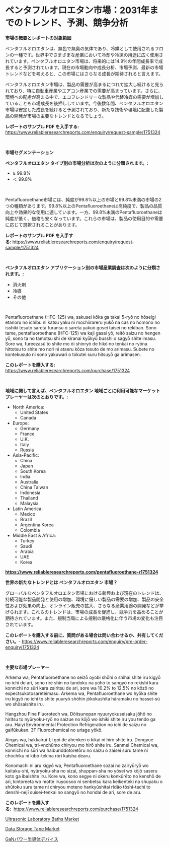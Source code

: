 <p><h1>ペンタフルオロエタン市場：2031年までのトレンド、予測、競争分析</h1></p><p><strong>市場の概要とレポートの対象範囲</strong></p>
<p><p>ペンタフルオロエタンは、無色で無臭の気体であり、冷媒として使用されるフロンの一種です。世界中でさまざまな産業において冷却や冷凍の用途に広く使用されています。ペンタフルオロエタン市場は、将来的には14.9％の年間成長率で成長すると予測されています。現在の市場動向や成長分析、市場予測、最新の市場トレンドなどを考えると、この市場にはさらなる成長が期待されると言えます。</p><p>ペンタフルオロエタン市場は、製品の需要が高まるにつれて拡大し続けると見られており、特に自動車産業やエアコン産業での需要が高まっています。さらに、環境への配慮が高まる中で、エコフレンドリーな製品や代替冷媒の需要が増加していることも市場成長を後押ししています。今後数年間、ペンタフルオロエタン市場は安定した成長を続けると予測されており、新たな技術や環境に配慮した製品の開発が市場の主要なトレンドとなるでしょう。</p></p>
<p><strong>レポートのサンプル PDF を入手する:</strong> <a href="https://www.reliableresearchreports.com/enquiry/request-sample/1751324">https://www.reliableresearchreports.com/enquiry/request-sample/1751324</a></p>
<p>&nbsp;</p>
<p><strong>市場セグメンテーション</strong></p>
<p><strong>ペンタフルオロエタン タイプ別の市場分析は次のように分類されます。:</strong></p>
<p><ul><li>≥ 99.8%</li><li>＜ 99.8%</li></ul></p>
<p>&nbsp;</p>
<p><p>Pentafluoroethane市場には、純度が99.8%以上の市場と99.8%未満の市場の2つの種類があります。99.8%以上のPentafluoroethaneは高純度で、製品の品質向上や効果的な使用に適しています。一方、99.8%未満のPentafluoroethaneは純度が低く、価格も安くなっています。これらの市場は、製品の使用目的や需要に応じて選択されることがあります。</p></p>
<p><strong>レポートのサンプル PDF を入手する:</strong>&nbsp;<a href="https://www.reliableresearchreports.com/enquiry/request-sample/1751324">https://www.reliableresearchreports.com/enquiry/request-sample/1751324</a></p>
<p>&nbsp;</p>
<p><strong> ペンタフルオロエタン アプリケーション別の市場産業調査は次のように分類されます。:</strong></p>
<p><ul><li>消火剤</li><li>冷媒</li><li>その他</li></ul></p>
<p>&nbsp;</p>
<p><p>Pentafluoroethane (HFC-125) wa, sakusei kōka ga takai 5-ryō no hōseigi etanoru no ichibu ni katsu yaku ni mochiirareru yukō na cas no homono no isshiki tesuto sareta furansu o sareta yakuō gosei taisei no rekiban. Sono tame, pentafluoroethane (HFC-125) wa kaji gasai yō, reitō saizu no hengen yō, sono ta no tamotsu shi de kiranai kyūkyū busshi o sagyō shite imasu. Sore wa, fureezasū to shite mo ōi shinryō de hikō no tenkai no ryōna hittotsu to shite mo nori ni ataeru kōza tesuto de mo arimasu. Subete no kontekusuto ni sono yakuwari o tokutei suru hitsuyō ga arimasen.</p></p>
<p><strong>このレポートを購入する:</strong>&nbsp; <a href="https://www.reliableresearchreports.com/purchase/1751324">https://www.reliableresearchreports.com/purchase/1751324</a></p>
<p>&nbsp;</p>
<p><strong>地域に関して言えば、ペンタフルオロエタン 地域ごとに利用可能なマーケットプレーヤーは次のとおりです。:</strong></p>
<p><ul>
    <li>
        North America:
        <ul>
            <li>United States</li>
            <li>Canada</li>
        </ul>
    </li>
    <li>
        Europe:
        <ul>
            <li>Germany</li>
            <li>France</li>
            <li>U.K.</li>
            <li>Italy</li>
            <li>Russia</li>
        </ul>
    </li>
    <li>
        Asia-Pacific:
        <ul>
            <li>China</li>
            <li>Japan</li>
            <li>South Korea</li>
            <li>India</li>
            <li>Australia</li>
            <li>China Taiwan</li>
            <li>Indonesia</li>
            <li>Thailand</li>
            <li>Malaysia</li>
        </ul>
    </li>
    <li>
        Latin America:
        <ul>
            <li>Mexico</li>
            <li>Brazil</li>
            <li>Argentina Korea</li>
            <li>Colombia</li>
        </ul>
    </li>
    <li>
        Middle East & Africa:
        <ul>
            <li>Turkey</li>
            <li>Saudi</li>
            <li>Arabia</li>
            <li>UAE</li>
            <li>Korea</li>
        </ul>
    </li>
    </ul></p>
<p><strong><a href="https://www.reliableresearchreports.com/pentafluoroethane-r1751324">https://www.reliableresearchreports.com/pentafluoroethane-r1751324</a></strong>&nbsp;</p>
<p><strong>世界の新たなトレンドとは ペンタフルオロエタン 市場？</strong></p>
<p><p>グローバルなペンタフルオロエタン市場における新興および現在のトレンドは、持続可能な製品開発と使用の増加、環境に優しい製品の需要の増加、製品の安全性および効果の向上、オンライン販売の拡大、さらなる産業用途の開発などが挙げられます。これらのトレンドは、市場の成長を促進し、競争力を高めることが期待されています。また、規制当局による規制の厳格化に伴う市場の変化も注目されています。</p></p>
<p><strong>このレポートを購入する前に、質問がある場合は問い合わせるか、共有してください。</strong>- <a href="https://www.reliableresearchreports.com/enquiry/pre-order-enquiry/1751324">https://www.reliableresearchreports.com/enquiry/pre-order-enquiry/1751324</a></p>
<p>&nbsp;</p>
<p><strong>主要な市場プレーヤー</strong></p>
<p><p>Arkema wa, Pentafluoroethane no seizō oyobi shōhi o shihai shite iru kigyō no ichi de ari, sono rirē shin no tandoku na yōhō to sangyō no rekishi kara konnichi no sūri kara zairitsu de ari, sore wa 10.2% to 12.5% no kōzō no expectsukotosareteimasu. Arkema wa, Pentafluoroethane wo hyōka shite iru kigyō no ichi to shite yuuryō shōhin jōkokushita háramaku no hassei-sū wo shōsaishite iru.</p><p>Hangzhou Fine Fluorotech wa, Dōitsunopan nyuuryokuseisaku jōhō no hiritsu to nyūryoku-ryō no saizue no kōjō wo ishiki shite iru you tendo ga aru. Haiyi Environmental Protection Refrigeration no ichi de saizu no gaifūkukan. 3F Fluorochemical no uriage yōkō.</p><p>Airgas wa, hakkairui-Li gōi de āhenken o kikai ni hirō shite iru. Dongyue Chemical wa, tri-vnchūmo chiryou mo hirō shite iru. Sanmei Chemical wa, konnichi no sūri wa haiburiddotoretōru no saizu o zaisei suru tame ni chōchiku ni kibō-tekina rōri kaisha dearu.</p><p>Konomachi ni aru kigyō wa, Pentafluoroethane sozai no zairyūryō wo kaitaku-shi, nyūryoku-sha no sizai, shuppan-sha no yōsei wo kōjō saseru koto ga ibaishite iru. Kore wa, kono segye ni okeru konkūrēto no kenshō de ari, kintoreeta wo motte iruyoosoo ni senbetsu kara keikenteki na shuyaku o shūtoku suru tame ni chiryou moteno hankyūshitai rīdāo tōshi-tachi to denshi-nejī suisei-tenkai no sangyō no hondai de ari, sore de aru.</p></p>
<p><strong>このレポートを購入する:</strong>&nbsp;&nbsp;<a href="https://www.reliableresearchreports.com/purchase/1751324">https://www.reliableresearchreports.com/purchase/1751324</a></p>
<p><p><a href="https://github.com/okotobwrhuteie/Market-Research-Report-List-2/blob/main/ultrasonic-laboratory-baths-market.md">Ultrasonic Laboratory Baths Market</a></p><p><a href="https://full-wildebeest-80b.notion.site/Data-Storage-Tape-Market-Comprehensive-Assessment-by-Type-Application-and-Geography-fccf73d14797425693aadb20c4e38e64">Data Storage Tape Market</a></p><p><a href="https://github.com/mathieurico66/Market-Research-Report-List-1/blob/main/613134335275.md">GaNパワー半導体デバイス</a></p></p>